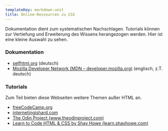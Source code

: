 ```yaml
---
templateKey: markdown-unit
title: Online-Ressourcen zu CSS
---
```


Dokumentation dient zum systematischen Nachschlagen. Tutorials können zur
Vertiefung und Erweiterung des Wissens herangezogen werden. Hier ist
eine kleine Auswahl zu sehen.

### Dokumentation

- [selfhtml.org](https://wiki.selfhtml.org/wiki/CSS) (deutsch)
- [Mozilla Developer Network (MDN – developer.mozilla.org)](https://developer.mozilla.org/en-US/docs/Web/CSS) (englisch, z.T. deutsch)

### Tutorials

Zum Teil bieten diese Webseiten weitere Themen außer HTML an.

- [freeCodeCamp.org](https://www.freecodecamp.org)
- [internetingishard.com](https://internetingishard.com)
- [The Odin Project (www.theodinproject.com)](https://www.theodinproject.com)
- [Learn to Code HTML & CSS by Shay Howe (learn.shayhowe.com)](http://learn.shayhowe.com)
